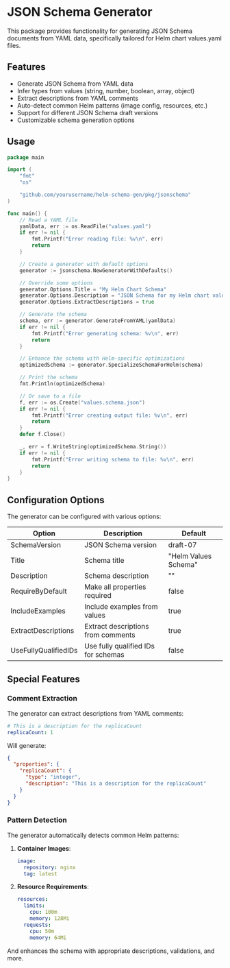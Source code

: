 # JSON Schema Generator

This package provides functionality for generating JSON Schema documents from YAML data, specifically tailored for Helm chart values.yaml files.

## Features

- Generate JSON Schema from YAML data
- Infer types from values (string, number, boolean, array, object)
- Extract descriptions from YAML comments
- Auto-detect common Helm patterns (image config, resources, etc.)
- Support for different JSON Schema draft versions
- Customizable schema generation options

## Usage

```go
package main

import (
	"fmt"
	"os"

	"github.com/yourusername/helm-schema-gen/pkg/jsonschema"
)

func main() {
	// Read a YAML file
	yamlData, err := os.ReadFile("values.yaml")
	if err != nil {
		fmt.Printf("Error reading file: %v\n", err)
		return
	}

	// Create a generator with default options
	generator := jsonschema.NewGeneratorWithDefaults()

	// Override some options
	generator.Options.Title = "My Helm Chart Schema"
	generator.Options.Description = "JSON Schema for my Helm chart values"
	generator.Options.ExtractDescriptions = true

	// Generate the schema
	schema, err := generator.GenerateFromYAML(yamlData)
	if err != nil {
		fmt.Printf("Error generating schema: %v\n", err)
		return
	}

	// Enhance the schema with Helm-specific optimizations
	optimizedSchema := generator.SpecializeSchemaForHelm(schema)

	// Print the schema
	fmt.Println(optimizedSchema)

	// Or save to a file
	f, err := os.Create("values.schema.json")
	if err != nil {
		fmt.Printf("Error creating output file: %v\n", err)
		return
	}
	defer f.Close()

	_, err = f.WriteString(optimizedSchema.String())
	if err != nil {
		fmt.Printf("Error writing schema to file: %v\n", err)
		return
	}
}
```

## Configuration Options

The generator can be configured with various options:

| Option               | Description                         | Default              |
| -------------------- | ----------------------------------- | -------------------- |
| SchemaVersion        | JSON Schema version                 | draft-07             |
| Title                | Schema title                        | "Helm Values Schema" |
| Description          | Schema description                  | ""                   |
| RequireByDefault     | Make all properties required        | false                |
| IncludeExamples      | Include examples from values        | true                 |
| ExtractDescriptions  | Extract descriptions from comments  | true                 |
| UseFullyQualifiedIDs | Use fully qualified IDs for schemas | false                |

## Special Features

### Comment Extraction

The generator can extract descriptions from YAML comments:

```yaml
# This is a description for the replicaCount
replicaCount: 1
```

Will generate:

```json
{
  "properties": {
    "replicaCount": {
      "type": "integer",
      "description": "This is a description for the replicaCount"
    }
  }
}
```

### Pattern Detection

The generator automatically detects common Helm patterns:

1. **Container Images**:

   ```yaml
   image:
     repository: nginx
     tag: latest
   ```

2. **Resource Requirements**:
   ```yaml
   resources:
     limits:
       cpu: 100m
       memory: 128Mi
     requests:
       cpu: 50m
       memory: 64Mi
   ```

And enhances the schema with appropriate descriptions, validations, and more.
